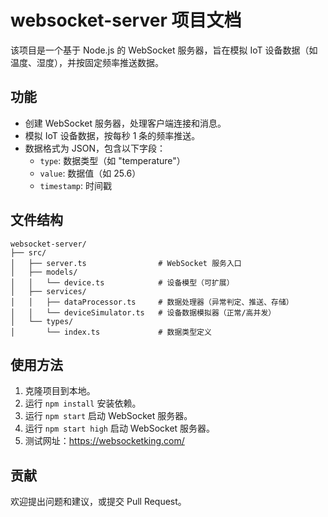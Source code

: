 # websocket-server 项目文档

该项目是一个基于 Node.js 的 WebSocket 服务器，旨在模拟 IoT 设备数据（如温度、湿度），并按固定频率推送数据。

## 功能

- 创建 WebSocket 服务器，处理客户端连接和消息。
- 模拟 IoT 设备数据，按每秒 1 条的频率推送。
- 数据格式为 JSON，包含以下字段：
  - `type`: 数据类型（如 "temperature"）
  - `value`: 数据值（如 25.6）
  - `timestamp`: 时间戳

## 文件结构

```
websocket-server/
├── src/
│   ├── server.ts                # WebSocket 服务入口
│   ├── models/
│   │   └── device.ts            # 设备模型（可扩展）
│   ├── services/
│   │   ├── dataProcessor.ts     # 数据处理器（异常判定、推送、存储）
│   │   └── deviceSimulator.ts   # 设备数据模拟器（正常/高并发）
│   └── types/
│       └── index.ts             # 数据类型定义
```

## 使用方法

1. 克隆项目到本地。
2. 运行 `npm install` 安装依赖。
3. 运行 `npm start` 启动 WebSocket 服务器。
4. 运行 `npm start high` 启动 WebSocket 服务器。
5. 测试网址：https://websocketking.com/

## 贡献

欢迎提出问题和建议，或提交 Pull Request。